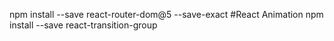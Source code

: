 npm install --save react-router-dom@5 --save-exact
#React Animation
npm install --save react-transition-group